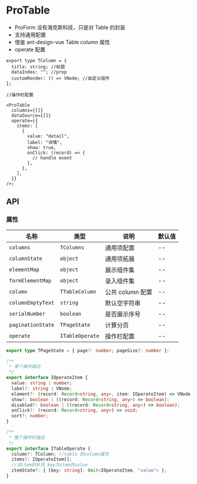 # ProTable

- ProForm 没有海克斯科技，只是对 Table 的封装
- 支持通用配置
- 借鉴 ant-design-vue Table column 属性
- operate 配置

```tsx
export type TColumn = {
  title: string; //标题
  dataIndex: ""; //prop
  customRender: () => VNode; //自定义组件
};

//操作栏配置

<ProTable
  columns={[]}
  dataSource={[]}
  operate={{
    items: [
      {
        value: "detail",
        label: "详情",
        show: true,
        onClick: (record) => {
          // handle event
        },
      },
    ],
  }}
/>;
```

## API

### 属性

| 名称              | 类型            | 说明             | 默认值 |
| ----------------- | --------------- | ---------------- | ------ |
| `columns`         | `TColumns`      | 通用项配置       | --     |
| `columnState`     | `object`        | 通用项拓展       | --     |
| `elementMap`      | `object`        | 展示组件集       | --     |
| `formElementMap`  | `object`        | 录入组件集       | --     |
| `column`          | `TTableColumn`  | 公共 column 配置 | --     |
| `columnEmptyText` | `string`        | 默认空字符串     | --     |
| `serialNumber`    | `boolean`       | 是否展示序号     | --     |
| `paginationState` | `TPageState`    | 计算分页         | --     |
| `operate`         | `ITableOperate` | 操作栏配置       | --     |

```ts
export type TPageState = { page?: number; pageSize?: number };

/**
 * 单个操作描述
 */
export interface IOperateItem {
  value: string | number;
  label?: string | VNode;
  element?: (record: Record<string, any>, item: IOperateItem) => VNode;
  show?: boolean | ((record: Record<string, any>) => boolean);
  disabled?: boolean | ((record: Record<string, any>) => boolean);
  onClick?: (record: Record<string, any>) => void;
  sort?: number;
}

/**
 * 整个操作栏描述
 */
export interface ITableOperate {
  column?: TColumn; //table 的column属性
  items?: IOperateItem[];
  //对item的补充 key为item的value
  itemState?: { [key: string]: Omit<IOperateItem, "value"> };
}
```
